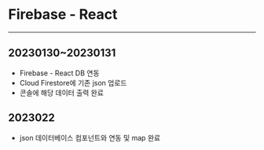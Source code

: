 # Firebase - React
---
## 20230130~20230131
* Firebase - React DB 연동
* Cloud Firestore에 기존 json 업로드
* 콘솔에 해당 데이터 출력 완료

## 2023022
* json 데이터베이스 컴포넌트와 연동 및 map 완료